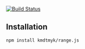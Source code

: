 [![Build Status](https://travis-ci.org/kmdtmyk/range.js.svg?branch=master)](https://travis-ci.org/kmdtmyk/range.js)

## Installation

```
npm install kmdtmyk/range.js
```
